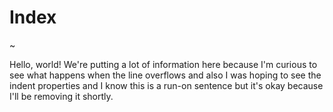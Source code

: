 # Index

~

Hello, world!  We're putting a lot of information here because I'm curious to see what happens when the line overflows and also I was hoping to see the indent properties and I know this is a run-on sentence but it's okay because I'll be removing it shortly.